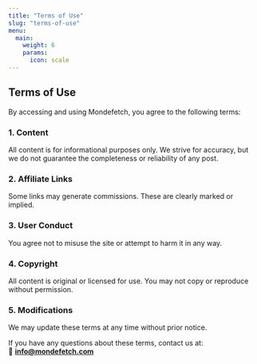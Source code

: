 ```yaml
---
title: "Terms of Use"
slug: "terms-of-use"
menu:
  main:
    weight: 6
    params:
      icon: scale
---
```


## Terms of Use

By accessing and using Mondefetch, you agree to the following terms:

### 1. Content
All content is for informational purposes only. We strive for accuracy, but we do not guarantee the completeness or reliability of any post.

### 2. Affiliate Links
Some links may generate commissions. These are clearly marked or implied.

### 3. User Conduct
You agree not to misuse the site or attempt to harm it in any way.

### 4. Copyright
All content is original or licensed for use. You may not copy or reproduce without permission.

### 5. Modifications
We may update these terms at any time without prior notice.

If you have any questions about these terms, contact us at:  
📧 **info@mondefetch.com**
